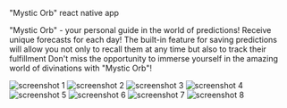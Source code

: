 "Mystic Orb" react native app

"Mystic Orb" - your personal guide in the world of predictions! Receive unique forecasts for each day! The built-in feature for saving predictions will allow you not only to recall them at any time but also to track their fulfillment Don't miss the opportunity to immerse yourself in the amazing world of divinations with "Mystic Orb"!

![screenshot 1](https://github.com/eshchukina/Mystic-Orb-app/blob/main/assets/screenshot/Screenshot_20240722_114719.png)
![screenshot 2](https://github.com/eshchukina/Mystic-Orb-app/blob/main/assets/screenshot/Screenshot_20240722_114732.png)
![screenshot 3](https://github.com/eshchukina/Mystic-Orb-app/blob/main/assets/screenshot/Screenshot_20240722_114740.png)
![screenshot 4](https://github.com/eshchukina/Mystic-Orb-app/blob/main/assets/screenshot/Screenshot_20240722_115105.png)
![screenshot 5](https://github.com/eshchukina/Mystic-Orb-app/blob/main/assets/screenshot/Screenshot_20240722_115607.png)
![screenshot 6](https://github.com/eshchukina/Mystic-Orb-app/blob/main/assets/screenshot/Screenshot_20240722_115615.png)
![screenshot 7](https://github.com/eshchukina/Mystic-Orb-app/blob/main/assets/screenshot/Screenshot_20240722_115624.png)
![screenshot 8](https://github.com/eshchukina/Mystic-Orb-app/blob/main/assets/screenshot/Screenshot_20240722_115633.png)

